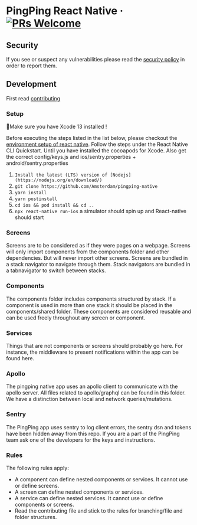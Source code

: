 # PingPing React Native &middot; [![PRs Welcome](https://img.shields.io/badge/PRs-welcome-brightgreen.svg)](CONTRIBUTING.md)

## Security

If you see or suspect any vulnerabilities please read the [security policy](SECURITY.md) in order to report them.

## Development

First read [contributing](CONTRIBUTING.md)

### Setup

:rotating_light:Make sure you have Xcode 13 installed !

Before executing the steps listed in the list below, please checkout the [environment setup of react native](https://reactnative.dev/docs/environment-setup). Follow the steps under the React Native CLI Quickstart. Until you have installed the cocoapods for Xcode. Also get the correct config/keys.js and ios/sentry.properties + android/sentry.properties

1. `Install the latest (LTS) version of [Nodejs](https://nodejs.org/en/download/)`
1. `git clone https://github.com/Amsterdam/pingping-native`
1. `yarn install`
1. `yarn postinstall`
1. `cd ios && pod install && cd ..`
1. `npx react-native run-ios` a simulator should spin up and React-native should start

### Screens

Screens are to be considered as if they were pages on a webpage. Screens will only import components from the components folder and other dependencies.
But will never import other screens. Screens are bundled in a stack navigator to navigate through them. Stack navigators are bundled in a tabnavigator to switch between stacks.

### Components

The components folder includes components structured by stack. If a component is used in more than one stack it should be placed in the components/shared folder. These components are considered reusable and can be used freely throughout any screen or component.

### Services

Things that are not components or screens should probably go here. For instance, the middleware to present notifications within the app can be found here.

### Apollo

The pingping native app uses an apollo client to communicate with the apollo server. All files related to apollo/graphql can be found in this folder. We have a distinction between local and network queries/mutations.

### Sentry

The PingPing app uses sentry to log client errors, the sentry dsn and tokens have been hidden away from this repo. If you are a part of the PingPing team ask one of the developers for the keys and instructions.

### Rules

The following rules apply:

-   A component can define nested components or services. It cannot use or define screens.
-   A screen can define nested components or services.
-   A service can define nested services. It cannot use or define components or screens.
-   Read the contributing file and stick to the rules for branching/file and folder structures.
